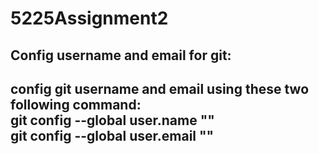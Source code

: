 # 5225Assignment2<br>
<h2>Config username and email for git:<br><h2>
config git username and email using these two following command:<br>
git config --global user.name "<email id>"<br>
git config --global user.email "<your email>"<br>
